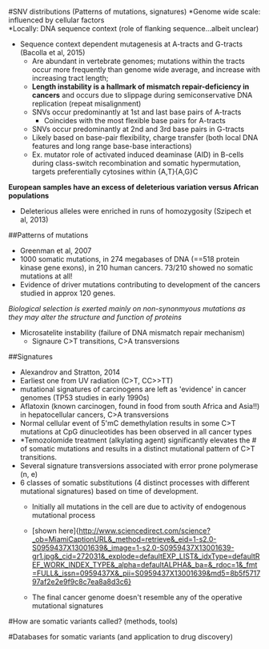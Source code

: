 #SNV distributions (Patterns of mutations, signatures)
*Genome wide scale: influenced by cellular factors  
*Locally: DNA sequence context (role of flanking sequence...albeit unclear)  
- Sequence context dependent mutagenesis at A-tracts and G-tracts (Bacolla et al, 2015)
	- Are abundant in vertebrate genomes; mutations within the tracts occur more frequently than genome wide average, and increase with increasing tract length; 
	- **Length instability is a hallmark of mismatch repair-deficiency in cancers** and occurs due to slippage during semiconservative DNA replication (repeat misalignment)  
	- SNVs occur predominantly at 1st and last base pairs of A-tracts
		- Coincides with the most flexible base pairs for A-tracts
	- SNVs occur predominantly at 2nd and 3rd base pairs in G-tracts
	- Likely based on base-pair flexibility, charge transfer (both local DNA features and long range base-base interactions)
	- Ex. mutator role of activated induced deaminase (AID) in B-cells during class-switch recombination and somatic hypermutation, targets preferentially cytosines within {A,T}{A,G}C  

**European samples have an excess of deleterious variation versus African populations**  
- Deleterious alleles were enriched in runs of homozygosity (Szipech et al, 2013)  

##Patterns of mutations  
- Greenman et al, 2007  
- 1000 somatic mutations, in 274 megabases of DNA (==518 protein kinase gene exons), in 210 human cancers. 73/210 showed no somatic mutations at all!  
- Evidence of driver mutations contributing to development of the cancers studied in approx 120 genes.  

*Biological selection is exerted mainly on non-synonmyous mutations as they may alter the structure and function of proteins*  
- Microsatelite instability (failure of DNA mismatch repair mechanism)  
	- Signaure C>T transitions, C>A transversions  

##Signatures  
- Alexandrov and Stratton, 2014  
- Earliest one from UV radiation (C>T, CC>>TT)  
- mutational signatures of carcinogens are left as 'evidence' in cancer genomes (TP53 studies in early 1990s)  
- Aflatoxin (known carcinogen, found in food from south Africa and Asia!!) in hepatocellular cancers, C>A transversions  
- Normal cellular event of 5'mC demethylation results in some C>T mutations at CpG dinucleotides has been observed in all cancer types  
- *Temozolomide treatment (alkylating agent) significantly elevates the # of somatic mutations and results in a distinct mutational pattern of C>T transitions. 
- Several signature transversions associated with error prone polymerase (n, e)
- 6 classes of somatic substitutions (4 distinct processes with different mutational signatures) based on time of development.
	- Initially all mutations in the cell are due to activity of endogenous mutational process
	
	- [shown here]{http://www.sciencedirect.com/science?_ob=MiamiCaptionURL&_method=retrieve&_eid=1-s2.0-S0959437X13001639&_image=1-s2.0-S0959437X13001639-gr1.jpg&_cid=272031&_explode=defaultEXP_LIST&_idxType=defaultREF_WORK_INDEX_TYPE&_alpha=defaultALPHA&_ba=&_rdoc=1&_fmt=FULL&_issn=0959437X&_pii=S0959437X13001639&md5=8b5f571797af2e2e9f9c8c7ea8a8d3c6}
	- The final cancer genome doesn't resemble any of the operative mutational signatures


#How are somatic variants called? (methods, tools)   

#Databases for somatic variants (and application to drug discovery)   


